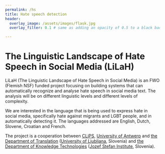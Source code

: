 ```yaml
---
permalink: /hs
title: Hate speech detection
header:
  overlay_image: /assets/images/flask.jpg
  overlay_filter: 0.1 # same as adding an opacity of 0.5 to a black background

---
```


# <a name="The Linguistic Landscape of Hate Speech in Social Media (LiLaH)"/>The Linguistic Landscape of Hate Speech in Social Media (LiLaH)

LiLaH (The Linguistic Landscape of Hate Speech in Social Media) is an FWO (Flemish NSF) funded project focusing on 
building systems that can automatically recognize and analyse hate speech in social media text. The analysis will be on different linguistic levels and different levels of complexity.

We are interested in the language that is being used to express hate in social media, specifically hate against migrants and LGBT people, and in automatically detecting it.  The languages addressed are English, Dutch, Slovene, Croatian and French.

The project is a cooperation between [CLiPS](https://www.uantwerpen.be/en/research-groups/clips/), [University of Antwerp](https://www.uantwerpen.be/en/) and [the Department of Translation](https://prevajalstvo.ff.uni-lj.si/en/) ([University of Ljubljana](https://www.uni-lj.si/eng/about_university_of_ljubljana.aspx), Slovenia) and [the Department of Knowledge Technologies](https://kt.ijs.si) ([Jozef Stefan Institute](https://www.ijs.si/ijsw/JSI), Slovenia).






